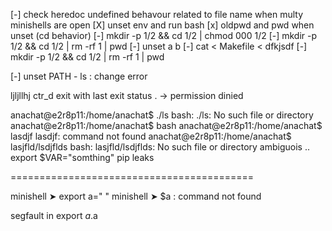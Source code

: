 <!-- Execution -->
[-] check heredoc undefined behavour related to file name when multy minishells are open
[X] unset env and run bash
[x] oldpwd and pwd when unset (cd behavior)
[-] mkdir -p 1/2 && cd 1/2 | chmod 000 1/2 
[-] mkdir -p 1/2 && cd 1/2 | rm -rf 1 | pwd
[-] unset a b
[-] cat < Makefile < dfkjsdf
[-] mkdir -p 1/2 && cd 1/2 | rm -rf 1 | pwd



[-] unset PATH - ls : change error




ljljllhj
ctr_d exit with last exit status
. -> permission dinied 

anachat@e2r8p11:/home/anachat$ ./ls
bash: ./ls: No such file or directory
anachat@e2r8p11:/home/anachat$ bash
anachat@e2r8p11:/home/anachat$ lasdjf
lasdjf: command not found
anachat@e2r8p11:/home/anachat$ lasjfld/lsdjflds
bash: lasjfld/lsdjflds: No such file or directory
ambiguois
..
export $VAR="somthing"
pip leaks






==========================================





minishell ➤ export a="  "
minishell ➤ $a
	: command not found

segfault in export $a.$a